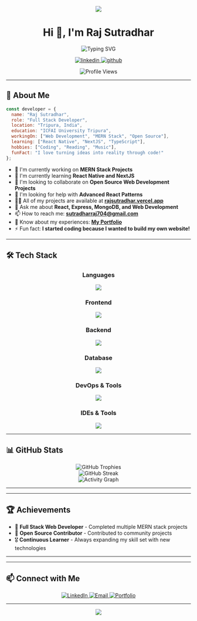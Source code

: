 <div align="center">
  <img src="https://capsule-render.vercel.app/api?type=waving&color=gradient&height=200&section=header&text=Raj%20Sutradhar&fontSize=80&fontAlignY=35&animation=fadeIn" />
</div>

<h1 align="center">Hi 👋, I'm Raj Sutradhar</h1>

<div align="center">
  <img src="https://readme-typing-svg.herokuapp.com?font=Fira+Code&pause=1000&color=2E97F7&center=true&vCenter=true&width=435&lines=Full+Stack+Developer;Open+Source+Enthusiast;Always+Learning+New+Things" alt="Typing SVG" />
</div>

<p align="center">
 <a href="https://www.linkedin.com/in/raj-sutradhar-ba9527286/" target="_blank">
  <img src="https://img.shields.io/badge/LinkedIn-Connect-blue?style=for-the-badge&logo=linkedin" alt="linkedin" />
</a>
  <a href="https://github.com/raj-sutradhar" target="_blank">
    <img src="https://img.shields.io/github/followers/raj-sutradhar?logo=github&style=for-the-badge" alt="github" />
  </a>
</p>

<div align="center">
  <img src="https://komarev.com/ghpvc/?username=raj-sutradhar&label=Profile%20views&color=0e75b6&style=flat" alt="Profile Views" />
</div>

---

## 🚀 About Me

```javascript
const developer = {
  name: "Raj Sutradhar",
  role: "Full Stack Developer",
  location: "Tripura, India",
  education: "ICFAI University Tripura",
  workingOn: ["Web Development", "MERN Stack", "Open Source"],
  learning: ["React Native", "NextJS", "TypeScript"],
  hobbies: ["Coding", "Reading", "Music"],
  funFact: "I love turning ideas into reality through code!"
};
```

- 🔭 I'm currently working on **MERN Stack Projects**
- 🌱 I'm currently learning **React Native and NextJS**
- 👯 I'm looking to collaborate on **Open Source Web Development Projects**
- 🤝 I'm looking for help with **Advanced React Patterns**
- 👨‍💻 All of my projects are available at **[rajsutradhar.vercel.app](https://rajdev-gamma.vercel.app/)**
- 💬 Ask me about **React, Express, MongoDB, and Web Development**
- 📫 How to reach me: **sutradharraj704@gmail.com**
- 📄 Know about my experiences: **[My Portfolio](https://rajdev-gamma.vercel.app/)**
- ⚡ Fun fact: **I started coding because I wanted to build my own website!**

---

## 🛠️ Tech Stack

<div align="center">
  <h3>Languages</h3>
  <a href="https://skillicons.dev">
    <img src="https://skillicons.dev/icons?i=html,css,js" />
  </a>
  
  <h3>Frontend</h3>
  <a href="https://skillicons.dev">
    <img src="https://skillicons.dev/icons?i=react,redux,bootstrap,tailwind" />
  </a>
  
  <h3>Backend</h3>
  <a href="https://skillicons.dev">
    <img src="https://skillicons.dev/icons?i=nodejs,express" />
  </a>
  
  <h3>Database</h3>
  <a href="https://skillicons.dev">
    <img src="https://skillicons.dev/icons?i=mongodb,mysql" />
  </a>
  
  <h3>DevOps & Tools</h3>
  <a href="https://skillicons.dev">
    <img src="https://skillicons.dev/icons?i=git,github,vercel,netlify" />
  </a>
  
  <h3>IDEs & Tools</h3>
  <a href="https://skillicons.dev">
    <img src="https://skillicons.dev/icons?i=vscode,figma,postman" />
  </a>
</div>

---

## 📊 GitHub Stats

<div align="center">
  <img src="https://github-profile-trophy.vercel.app/?username=raj-sutradhar&theme=algolia&no-frame=true&no-bg=true&margin-w=4" alt="GitHub Trophies" />
</div>

<!-- <div align="center">
  <img height="180em" src="https://github-readme-stats.vercel.app/api?username=raj-sutradhar&show_icons=true&theme=tokyonight&include_all_commits=true&count_private=true" alt="GitHub Stats" />
  <img height="180em" src="https://github-readme-stats.vercel.app/api/top-langs/?username=raj-sutradhar&layout=compact&langs_count=8&theme=tokyonight" alt="Top Languages" />
</div> -->

<div align="center">
  <img src="https://github-readme-streak-stats.herokuapp.com/?user=raj-sutradhar&theme=tokyonight" alt="GitHub Streak" />
</div>

<div align="center">
  <img src="https://github-readme-activity-graph.vercel.app/graph?username=raj-sutradhar&theme=tokyo-night&hide_border=true" alt="Activity Graph" />
</div>

---

<!-- ## 📌 Pinned Repositories -->

<!--<div align="center">
  <a href="https://github.com/raj-sutradhar/portfolio">
    <img align="center" src="https://github-readme-stats.vercel.app/api/pin/?username=raj-sutradhar&repo=portfolio&theme=tokyonight" />
  </a>
  <a href="https://github.com/raj-sutradhar/ecommerce-app">
    <img align="center" src="https://github-readme-stats.vercel.app/api/pin/?username=raj-sutradhar&repo=ecommerce-app&theme=tokyonight" />
  </a>
</div> -->
<!-- <div align="center">
  <a href="https://github.com/raj-sutradhar/task-manager">
    <img align="center" src="https://github-readme-stats.vercel.app/api/pin/?username=raj-sutradhar&repo=task-manager&theme=tokyonight" />
  </a>
  <a href="https://github.com/raj-sutradhar/blog-app">
    <img align="center" src="https://github-readme-stats.vercel.app/api/pin/?username=raj-sutradhar&repo=blog-app&theme=tokyonight" />
  </a>
</div> -->

---

## 🏆 Achievements

- 🌟 **Full Stack Web Developer** - Completed multiple MERN stack projects
- 🏅 **Open Source Contributor** - Contributed to community projects
- 🎖️ **Continuous Learner** - Always expanding my skill set with new technologies

---

<!--## 📝 Latest Projects-->
<!-- PROJECT-LIST:START -->
<!-- - [E-Commerce Website](https://rajsutradhar.vercel.app/projects/ecommerce)-->
<!-- - [Task Management App](https://rajsutradhar.vercel.app/projects/taskmanager)-->
<!-- - [Portfolio Website](https://rajsutradhar.vercel.app)-->
<!-- PROJECT-LIST:END -->

---

## 📫 Connect with Me

<div align="center">
  <a href="https://www.linkedin.com/in/raj-sutradhar-ba9527286/" target="_blank">
  <img src="https://img.shields.io/badge/LinkedIn-0077B5?style=for-the-badge&logo=linkedin&logoColor=white" alt="LinkedIn" />
</a>

<!--   <a href="https://twitter.com/raj-sutradhar">
    <img src="https://img.shields.io/badge/Twitter-1DA1F2?style=for-the-badge&logo=twitter&logoColor=white" alt="Twitter" />
  </a> -->
<!--   <a href="https://dev.to/raj-sutradhar">
    <img src="https://img.shields.io/badge/dev.to-0A0A0A?style=for-the-badge&logo=dev.to&logoColor=white" alt="Dev.to" />
  </a> -->
<!--   <a href="https://medium.com/@raj-sutradhar">
    <img src="https://img.shields.io/badge/Medium-12100E?style=for-the-badge&logo=medium&logoColor=white" alt="Medium" />
  </a> -->
<!--   <a href="https://stackoverflow.com/users/youruserid">
    <img src="https://img.shields.io/badge/Stack_Overflow-FE7A16?style=for-the-badge&logo=stack-overflow&logoColor=white" alt="Stack Overflow" />
  </a> -->
  <a href="mailto:sutradharraj704@gmail.com">
    <img src="https://img.shields.io/badge/Email-D14836?style=for-the-badge&logo=gmail&logoColor=white" alt="Email" />
  </a>
  <a href="https://rajdev-gamma.vercel.app/">
    <img src="https://img.shields.io/badge/Portfolio-000000?style=for-the-badge&logo=About.me&logoColor=white" alt="Portfolio" />
  </a>
</div>

---

<div align="center">
  <img src="https://capsule-render.vercel.app/api?type=waving&color=gradient&height=100&section=footer" />
</div>
